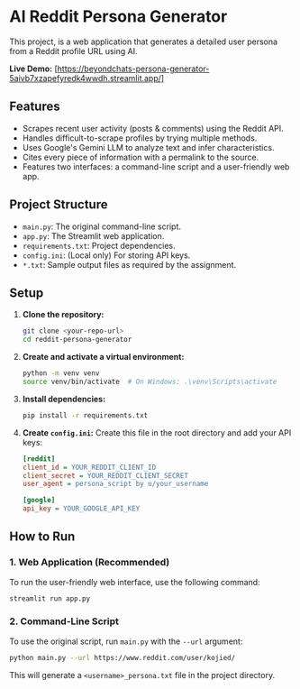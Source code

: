 # AI Reddit Persona Generator

This project, is a web application that generates a detailed user persona from a Reddit profile URL using AI.

**Live Demo:** [https://beyondchats-persona-generator-5aivb7xzapefyredk4wwdh.streamlit.app/]

## Features

-   Scrapes recent user activity (posts & comments) using the Reddit API.
-   Handles difficult-to-scrape profiles by trying multiple methods.
-   Uses Google's Gemini LLM to analyze text and infer characteristics.
-   Cites every piece of information with a permalink to the source.
-   Features two interfaces: a command-line script and a user-friendly web app.

## Project Structure

-   `main.py`: The original command-line script.
-   `app.py`: The Streamlit web application.
-   `requirements.txt`: Project dependencies.
-   `config.ini`: (Local only) For storing API keys.
-   `*.txt`: Sample output files as required by the assignment.

## Setup

1.  **Clone the repository:**
    ```bash
    git clone <your-repo-url>
    cd reddit-persona-generator
    ```
2.  **Create and activate a virtual environment:**
    ```bash
    python -m venv venv
    source venv/bin/activate  # On Windows: .\venv\Scripts\activate
    ```
3.  **Install dependencies:**
    ```bash
    pip install -r requirements.txt
    ```
4.  **Create `config.ini`:** Create this file in the root directory and add your API keys:
    ```ini
    [reddit]
    client_id = YOUR_REDDIT_CLIENT_ID
    client_secret = YOUR_REDDIT_CLIENT_SECRET
    user_agent = persona_script by u/your_username

    [google]
    api_key = YOUR_GOOGLE_API_KEY
    ```

## How to Run

### 1. Web Application (Recommended)

To run the user-friendly web interface, use the following command:

```bash
streamlit run app.py
```

### 2. Command-Line Script

To use the original script, run `main.py` with the `--url` argument:

```bash
python main.py --url https://www.reddit.com/user/kojied/
```
This will generate a `<username>_persona.txt` file in the project directory.
